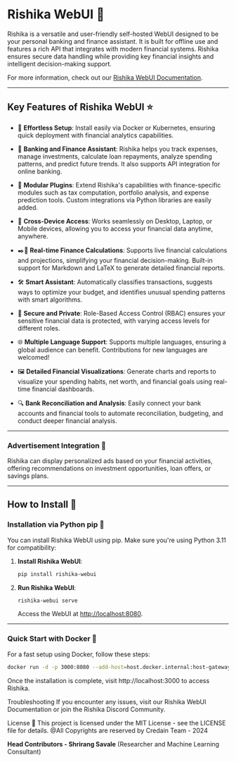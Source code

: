 # Rishika WebUI 👋

Rishika is a versatile and user-friendly self-hosted WebUI designed to be your personal banking and finance assistant. It is built for offline use and features a rich API that integrates with modern financial systems. Rishika ensures secure data handling while providing key financial insights and intelligent decision-making support.

For more information, check out our [Rishika WebUI Documentation](https://rishika-docs.com).

---

## Key Features of Rishika WebUI ⭐

- 🚀 **Effortless Setup**: Install easily via Docker or Kubernetes, ensuring quick deployment with financial analytics capabilities.
  
- 🤝 **Banking and Finance Assistant**: Rishika helps you track expenses, manage investments, calculate loan repayments, analyze spending patterns, and predict future trends. It also supports API integration for online banking.

- 🧩 **Modular Plugins**: Extend Rishika's capabilities with finance-specific modules such as tax computation, portfolio analysis, and expense prediction tools. Custom integrations via Python libraries are easily added.

- 📱 **Cross-Device Access**: Works seamlessly on Desktop, Laptop, or Mobile devices, allowing you to access your financial data anytime, anywhere.

- ✒️🔢 **Real-time Finance Calculations**: Supports live financial calculations and projections, simplifying your financial decision-making. Built-in support for Markdown and LaTeX to generate detailed financial reports.

- 🛠️ **Smart Assistant**: Automatically classifies transactions, suggests ways to optimize your budget, and identifies unusual spending patterns with smart algorithms.

- 🔐 **Secure and Private**: Role-Based Access Control (RBAC) ensures your sensitive financial data is protected, with varying access levels for different roles.

- 🌐 **Multiple Language Support**: Supports multiple languages, ensuring a global audience can benefit. Contributions for new languages are welcomed!

- 🖼️ **Detailed Financial Visualizations**: Generate charts and reports to visualize your spending habits, net worth, and financial goals using real-time financial dashboards.

- 🔍 **Bank Reconciliation and Analysis**: Easily connect your bank accounts and financial tools to automate reconciliation, budgeting, and conduct deeper financial analysis.

---

### Advertisement Integration 🎯
Rishika can display personalized ads based on your financial activities, offering recommendations on investment opportunities, loan offers, or savings plans.

---

## How to Install 🚀

### Installation via Python pip 🐍

You can install Rishika WebUI using pip. Make sure you're using Python 3.11 for compatibility:

1. **Install Rishika WebUI**:

    ```bash
    pip install rishika-webui
    ```

2. **Run Rishika WebUI**:

    ```bash
    rishika-webui serve
    ```

   Access the WebUI at [http://localhost:8080](http://localhost:8080).

---

### Quick Start with Docker 🐳

For a fast setup using Docker, follow these steps:

```bash
docker run -d -p 3000:8080 --add-host=host.docker.internal:host-gateway -v rishika-webui:/app/backend/data --name rishika-webui --restart always ghcr.io/rishika-ai/rishika-webui:main
```

Once the installation is complete, visit http://localhost:3000 to access Rishika.

Troubleshooting
If you encounter any issues, visit our Rishika WebUI Documentation or join the Rishika Discord Community.

License 📜
This project is licensed under the MIT License - see the LICENSE file for details.
@All Copyrights are reserved by Credain Team - 2024

**Head Contributors - Shrirang Savale** (Researcher and Machine Learning Consultant)


